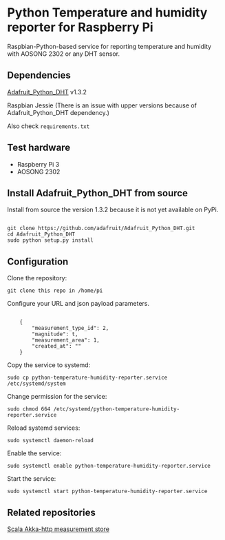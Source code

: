 # Python Temperature and humidity reporter for Raspberry Pi

Raspbian-Python-based service for reporting temperature and humidity with AOSONG 2302 or any DHT sensor. 

## Dependencies

[Adafruit_Python_DHT](https://github.com/adafruit/Adafruit_Python_DHT) v1.3.2

Raspbian Jessie 
(There is an issue with upper versions because of Adafruit_Python_DHT dependency.)
 
Also check `requirements.txt`

## Test hardware
- Raspberry Pi 3
- AOSONG 2302

## Install Adafruit_Python_DHT from source

Install from source the version 1.3.2 because it is not yet available on PyPi.

```

git clone https://github.com/adafruit/Adafruit_Python_DHT.git
cd Adafruit_Python_DHT
sudo python setup.py install

```

## Configuration

Clone the repository:

`git clone this repo in /home/pi`

Configure your URL and json payload parameters.
```

    {
        "measurement_type_id": 2,
        "magnitude": t,
        "measurement_area": 1, 
        "created_at": ""
    }

```

Copy the service to systemd:

`sudo cp python-temperature-humidity-reporter.service /etc/systemd/system`

Change permission for the service:

`sudo chmod 664 /etc/systemd/python-temperature-humidity-reporter.service`

Reload systemd services:

`sudo systemctl daemon-reload`

Enable the service:

`sudo systemctl enable python-temperature-humidity-reporter.service`

Start the service:

`sudo systemctl start python-temperature-humidity-reporter.service`

## Related repositories

[Scala Akka-http measurement store](https://github.com/poguez/measurement-store-service)
